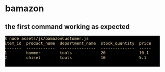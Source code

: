 # bamazon
## the first command working as expected 

![Alt text](/screen_shots/list_inventory.png?raw=true "list_inventory")